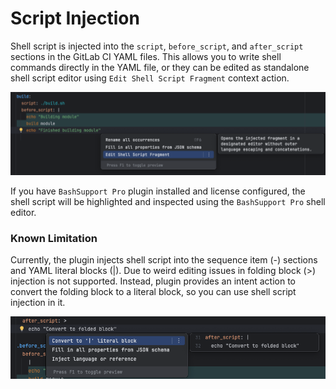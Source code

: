 # Script Injection

Shell script is injected into the `script`, `before_script`, and `after_script` sections in the GitLab CI YAML files. This allows you to write shell commands directly in the YAML file, or they can be edited as standalone shell script editor using `Edit Shell Script Fragment` context action.

![img/edit-shell-script-fragment.png](img/edit-shell-script-fragment.png)

If you have `BashSupport Pro` plugin installed and license configured, the shell script will be highlighted and inspected using the `BashSupport Pro` shell editor.

### Known Limitation
Currently, the plugin injects shell script into the sequence item (-) sections and YAML literal blocks (|). Due to weird editing issues in folding block (>) injection is not supported.
Instead, plugin provides an intent action to convert the folding block to a literal block, so you can use shell script injection in it.

![img/convert-to-folded.png](img/convert-to-folded.png)

